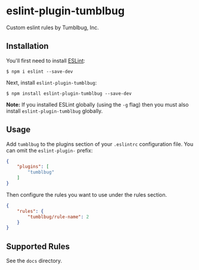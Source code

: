 # eslint-plugin-tumblbug

Custom eslint rules by Tumblbug, Inc.

## Installation

You'll first need to install [ESLint](http://eslint.org):

```
$ npm i eslint --save-dev
```

Next, install `eslint-plugin-tumblbug`:

```
$ npm install eslint-plugin-tumblbug --save-dev
```

**Note:** If you installed ESLint globally (using the `-g` flag) then you must also install `eslint-plugin-tumblbug` globally.

## Usage

Add `tumblbug` to the plugins section of your `.eslintrc` configuration file. You can omit the `eslint-plugin-` prefix:

```json
{
    "plugins": [
        "tumblbug"
    ]
}
```


Then configure the rules you want to use under the rules section.

```json
{
    "rules": {
        "tumblbug/rule-name": 2
    }
}
```

## Supported Rules

See the `docs` directory.
